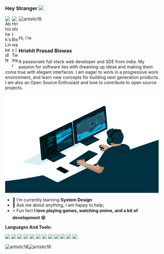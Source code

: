 ### Hey Stranger <img src="https://media.giphy.com/media/hvRJCLFzcasrR4ia7z/giphy.gif" width="25px">
<a href="https://www.linkedin.com/in/artistic18/">
  <img align="left" alt="Abhishek's LinkedIN" width="22px" src="https://raw.githubusercontent.com/peterthehan/peterthehan/master/assets/linkedin.svg" />
</a>
<a href="https://twitter.com/Hrishit15">
  <img align="left" alt="Hrishit Biswas | Twitter" width="22px" src="https://raw.githubusercontent.com/peterthehan/peterthehan/master/assets/twitter.svg" />
</a>

<p align="left"> <img src="https://komarev.com/ghpvc/?username=artistic18&label=Profile%20views&color=0e75b6&style=flat" alt="artistic18" /> </p>

<br />

Hi, i'm 

<h3>Hrishit Prasad Biswas</h3> 

A passionate full stack web developer and SDE from india. My passion for software lies with dreaming up ideas and making them come true with elegant interfaces. I am eager to work in a progressive work environment, and learn new concepts for building next generation products. I am also an Open Source Enthusiast and love to contribute to open source projects.



<img align="center" alt="GIF" src="https://github.com/Artistic18/Artistic18/blob/main/code.gif?raw=true" width="500" height="320" />
  
- 🌱 I’m currently learning **System Design**
- 💬 Ask me about anything, I am happy to help;
- ⚡ Fun fact **I love playing games, watching anime, and a bit of development 😝**

**Languages And Tools:**  

![](https://img.shields.io/badge/Code-JavaScript-informational?style=flat&logo=JavaScript&logoColor=white&color=c792ea)
![](https://img.shields.io/badge/Code-Python-informational?style=flat&logo=python&logoColor=white&color=c792ea)
![](https://img.shields.io/badge/Code-Java-informational?style=flat&logo=Java&logoColor=white&color=c792ea)
![](https://img.shields.io/badge/Code-CPP-informational?style=flat&logo=cplusplus&logoColor=white&color=c792ea)
![](https://img.shields.io/badge/Lib-React-informational?style=flat&logo=react&logoColor=white&color=c792ea)
![](https://img.shields.io/badge/Lib-Redux-informational?style=flat&logo=Redux&logoColor=white&color=c792ea)
![](https://img.shields.io/badge/Lib-Sagas-informational?style=flat&logo=redux-saga&logoColor=white&color=c792ea)
![](https://img.shields.io/badge/Code-Node-informational?style=flat&logo=nodedotjs&logoColor=white&color=c792ea)
![](https://img.shields.io/badge/Code-Express-informational?style=flat&logo=express&logoColor=white&color=c792ea)
![](https://img.shields.io/badge/DB-MongoDB-informational?style=flat&logo=MongoDB&logoColor=white&color=c792ea)
![](https://img.shields.io/badge/DB-MySQL-informational?style=flat&logo=MySQL&logoColor=white&color=c792ea)
![](https://img.shields.io/badge/Cloud-AWS-informational?style=flat&logo=amazon-aws&logoColor=white&color=c792ea)



<p><img align="left" src="https://github-readme-stats.vercel.app/api?username=artistic18&show_icons=true&locale=en&theme=material-palenight&layout=compact" alt="artistic18" /></p>
<p><img align="left" src="https://github-readme-stats.vercel.app/api/top-langs?username=artistic18&show_icons=true&locale=en&layout=compact&theme=material-palenight" alt="artistic18" /></p>





